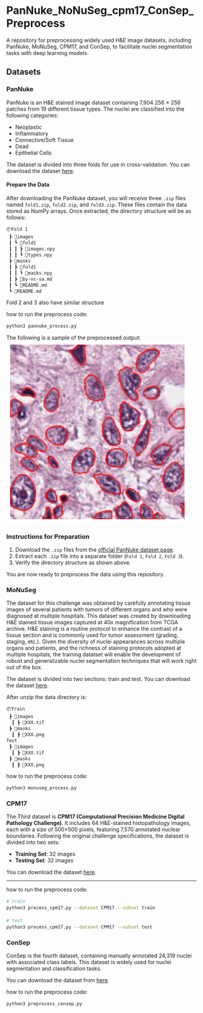 # PanNuke_NoNuSeg_cpm17_ConSep_Preprocess

A repository for preprocessing widely used H&E image datasets, including PanNuke, MoNuSeg, CPM17, and ConSep, to facilitate nuclei segmentation tasks with deep learning models.

## Datasets

### PanNuke
PanNuke is an H&E stained image dataset containing 7,904 256 × 256 patches from 19 different tissue types. The nuclei are classified into the following categories:
- Neoplastic
- Inflammatory
- Connective/Soft Tissue
- Dead
- Epithelial Cells

The dataset is divided into three folds for use in cross-validation. You can download the dataset [here](https://jgamper.github.io/PanNukeDataset/).

#### Prepare the Data

After downloading the PanNuke dataset, you will receive three `.zip` files named `fold1.zip`, `fold2.zip`, and `fold3.zip`. These files contain the data stored as NumPy arrays. Once extracted, the directory structure will be as follows:

```
📦Fold 1
 ┣ 📂images
 ┃ ┗ 📂fold1
 ┃ ┃ ┣ 📜images.npy
 ┃ ┃ ┗ 📜types.npy
 ┣ 📂masks
 ┃ ┣ 📂fold1
 ┃ ┃ ┗ 📜masks.npy
 ┃ ┣ 📜by-nc-sa.md
 ┃ ┗ 📜README.md
 ┗ 📜README.md
```
Fold 2 and 3 also have similar structure

how to run the preprocess code:

```bash
python3 pannuke_process.py
```
The following is a sample of the preprocessed output:
![Sample Output](./pics/output_pannuke.png)

### Instructions for Preparation
1. Download the `.zip` files from the [official PanNuke dataset page](https://jgamper.github.io/PanNukeDataset/).
2. Extract each `.zip` file into a separate folder (`Fold 1`, `Fold 2`, `Fold 3`).
3. Verify the directory structure as shown above.

You are now ready to preprocess the data using this repository.


### MoNuSeg
The dataset for this challenge was obtained by carefully annotating tissue images of several patients with tumors of different organs and who were diagnosed at multiple hospitals. This dataset was created by downloading H&E stained tissue images captured at 40x magnification from TCGA archive. H&E staining is a routine protocol to enhance the contrast of a tissue section and is commonly used for tumor assessment (grading, staging, etc.). Given the diversity of nuclei appearances across multiple organs and patients, and the richness of staining protocols adopted at multiple hospitals, the training datatset will enable the development of robust and generalizable nuclei segmentation techniques that will work right out of the box.

The dataset is divided into two sections: train and test. You can download the dataset [here](https://monuseg.grand-challenge.org/).

After unzip the data directory is:
```
📦Train
 ┣ 📂images
  ┃ ┣ 📜XXX.tif
 ┣ 📂masks
  ┃ ┣ 📜XXX.png
Test
 ┣ 📂images
  ┃ ┣ 📜XXX.tif
 ┣ 📂masks
  ┃ ┣ 📜XXX.png
```
how to run the preprocess code:

```bash
python3 monuseg_process.py
```
### CPM17

The Third dataset is **CPM17 (Computational Precision Medicine Digital Pathology Challenge)**. It includes 64 H&E-stained histopathology images, each with a size of 500×500 pixels, featuring 7,570 annotated nuclear boundaries. Following the original challenge specifications, the dataset is divided into two sets:
- **Training Set**: 32 images
- **Testing Set**: 32 images

You can download the dataset [here](https://drive.google.com/drive/folders/1l55cv3DuY-f7-JotDN7N5nbNnjbLWchK).

---

how to run the preprocess code:

```bash
# train
python3 process_cpm17.py --dataset CPM17 --subset train

# test
python3 process_cpm17.py --dataset CPM17 --subset test

```

### ConSep

ConSep is the fourth dataset, containing manually annotated 24,319 nuclei with associated class labels. This dataset is widely used for nuclei segmentation and classification tasks.

You can download the dataset from [here](https://warwick.ac.uk/fac/sci/dcs/research/tia/data/hovernet/).


how to run the preprocess code:

```bash
python3 preprocess_consep.py
```


